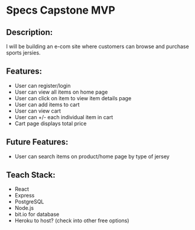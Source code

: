# Specs Capstone MVP

## Description:
I will be building an e-com site where customers can browse and purchase sports jersies.

## Features:
* User can register/login
* User can view all items on home page
* User can click on item to view item details page
* User can add items to cart
* User can view cart
* User can +/- each individual item in cart
* Cart page displays total price

## Future Features:
* User can search items on product/home page by type of jersey

## Teach Stack:
* React
* Express
* PostgreSQL
* Node.js
* bit.io for database
* Heroku to host? (check into other free options)